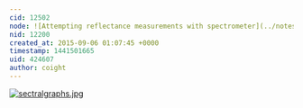 ```yaml
---
cid: 12502
node: ![Attempting reflectance measurements with spectrometer](../notes/coight/09-06-2015/attempting-reflectance-measurements-with-spectrometer)
nid: 12200
created_at: 2015-09-06 01:07:45 +0000
timestamp: 1441501665
uid: 424607
author: coight
---
```


[![sectralgraphs.jpg](https://i.publiclab.org/system/images/photos/000/011/499/medium/sectralgraphs.jpg)](https://i.publiclab.org/system/images/photos/000/011/499/original/sectralgraphs.jpg)


